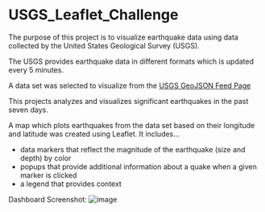 # USGS_Leaflet_Challenge

The purpose of this project is to visualize earthquake data using data collected by the United States Geological Survey (USGS).

The USGS provides earthquake data in different formats which is updated every 5 minutes. 

A data set was selected to visualize from the [USGS GeoJSON Feed Page](https://earthquake.usgs.gov/earthquakes/feed/v1.0/geojson.php)

This projects analyzes and visualizes significant earthquakes in the past seven days.

A map which plots earthquakes from the data set based on their longitude and latitude was created using Leaflet. It includes...
- data markers that reflect the magnitude of the earthquake (size and depth) by color
- popups that provide additional information about a quake when a given marker is clicked
- a legend that provides context

Dashboard Screenshot:
![image](https://user-images.githubusercontent.com/73679489/110584113-563c3180-8134-11eb-9ad8-22a7405c1b3c.png)

